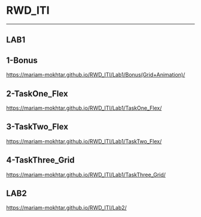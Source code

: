 # RWD_ITI
----------
LAB1
----

1-Bonus
-------
https://mariam-mokhtar.github.io/RWD_ITI/Lab1/Bonus(Grid+Animation)/

2-TaskOne_Flex
--------------
https://mariam-mokhtar.github.io/RWD_ITI/Lab1/TaskOne_Flex/

3-TaskTwo_Flex
--------------
https://mariam-mokhtar.github.io/RWD_ITI/Lab1/TaskTwo_Flex/

4-TaskThree_Grid
----------------
https://mariam-mokhtar.github.io/RWD_ITI/Lab1/TaskThree_Grid/

LAB2
----
https://mariam-mokhtar.github.io/RWD_ITI/Lab2/

